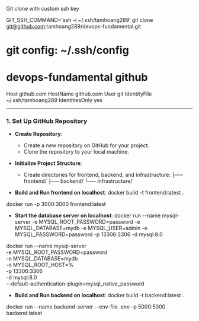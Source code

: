 Git clone with custom ssh key

GIT_SSH_COMMAND='ssh -i ~/.ssh/tamhoang289' git clone git@github.com:tamhoang289/devops-fundamental.git

# git config: ~/.ssh/config
# devops-fundamental github
Host github.com
  HostName github.com
  User git
  IdentityFile ~/.ssh/tamhoang289
  IdentitiesOnly yes

---------------------------------------
### 1. Set Up GitHub Repository

- **Create Repository**:
    - Create a new repository on GitHub for your project.
    - Clone the repository to your local machine.
- **Initialize Project Structure**:
    - Create directories for frontend, backend, and infrastructure:
├── frontend/
├── backend/
└── infrastructure/

- **Build and Run frontend on localhost**:
docker build -t frontend:latest .

docker run -p 3000:3000 frontend:latest

- **Start the database server on localhost**:
docker run --name mysql-server -e MYSQL_ROOT_PASSWORD=password -e MYSQL_DATABASE=mydb -e MYSQL_USER=admin -e MYSQL_PASSWORD=password -p 13306:3306 -d mysql:8.0

docker run --name mysql-server \
  -e MYSQL_ROOT_PASSWORD=password \
  -e MYSQL_DATABASE=mydb \
  -e MYSQL_ROOT_HOST=% \
  -p 13306:3306 \
  -d mysql:8.0 \
  --default-authentication-plugin=mysql_native_password

- **Build and Run backend on localhost**:
docker build -t backend:latest .

docker run --name backend-server --env-file .env -p 5000:5000 backend:latest


